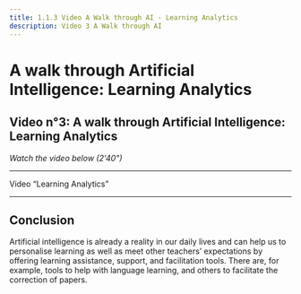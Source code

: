 ```yaml
---
title: 1.1.3 Video A Walk through AI - Learning Analytics
description: Video 3 A Walk through AI
---
```


# A walk through Artificial Intelligence: Learning Analytics
## Video n°3: A walk through Artificial Intelligence: Learning Analytics
*Watch the video below (2'40")*


----------

Video “Learning Analytics”

-----------

## Conclusion
Artificial intelligence is already a reality in our daily lives and can help us to personalise learning as well as meet other teachers’ expectations by offering learning assistance, support, and facilitation tools. There are, for example, tools to help with language learning, and others to facilitate the correction of papers.
